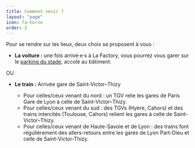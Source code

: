 ```yaml
---
title: Comment venir ?
layout: "page"
icon: fa-horse
order: 2
---
```


Pour se rendre sur les lieux, deux choix se proposent à vous :

- **La voiture :** une fois arrivé·e·s à La Factory, vous pourrez vous garer sur le [parking du stade](https://goo.gl/maps/xH9dyGZpVPnD5WsZ7), accolé au bâtiment.

OU

- **Le train :** Arrivée gare de Saint-Victor–Thizy

    - Pour celles/ceux venant du nord : un TGV relie les gares de Paris Gare de Lyon à celle de Saint-Victor–Thizy.
    - Pour celles/ceux venant du sud : des TGVs (Hyère, Cahors) et des trains intercités (Toulouse, Cahors) relient les gares à celle de Saint-Victor–Thizy.
    - Pour celles/ceux venant de Haute-Savoie et de Lyon : des trains font régulièrement des allers-retours entre les gares de Lyon Part-Dieu et celle de Saint-Victor-Thizy.